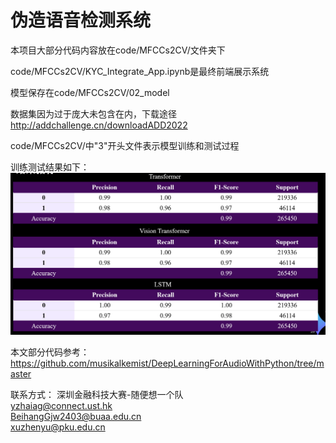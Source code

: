 # 伪造语音检测系统

本项目大部分代码内容放在code/MFCCs2CV/文件夹下

code/MFCCs2CV/KYC_Integrate_App.ipynb是最终前端展示系统

模型保存在code/MFCCs2CV/02_model

数据集因为过于庞大未包含在内，下载途径 http://addchallenge.cn/downloadADD2022

code/MFCCs2CV/中"3"开头文件表示模型训练和测试过程

训练测试结果如下：
![结果.png](ref\pic\结果.png)
  
本文部分代码参考：
https://github.com/musikalkemist/DeepLearningForAudioWithPython/tree/master
  
联系方式：
深圳金融科技大赛-随便想一个队  
yzhaiag@connect.ust.hk  
BeihangGjw2403@buaa.edu.cn  
xuzhenyu@pku.edu.cn  
